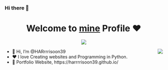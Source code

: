 ### Hi there 👋

<p align="center">
  <h1 align="center">Welcome to <a href="https://harrrrisoon39.github.io/">mine</a> Profile ❤️</h1>
</p>
<p align="center">
  <a align="center" href="https://github.com/DenverCoder1/readme-typing-svg"><img src="https://readme-typing-svg.herokuapp.com?&font=IBM+Plex+Sans&color=F72EE2&size=25&lines=Welcome+to+my+GitHub+Profile!;" /></a>
</p>
<!-- <p>I am a Developer</p> -->
<img align="right" src="https://media.giphy.com/media/M9gbBd9nbDrOTu1Mqx/giphy.gif">
<ul>
  <li>👋 Hi, I’m @HARrrrisoon39</li>
  <li>❤️ I love Creating websites and Programming in Python.</li>
  <li>🧐 Portfolio Website, https://harrrrisoon39.github.io/</li>
</ul>
